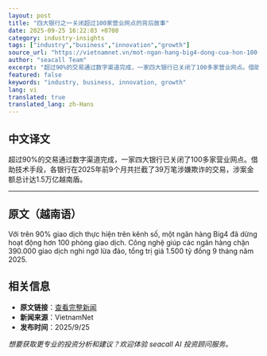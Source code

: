 ```yaml
---
layout: post
title: "四大银行之一关闭超过100家营业网点的背后故事"
date: 2025-09-25 16:22:03 +0700
category: industry-insights
tags: ["industry","business","innovation","growth"]
source_url: "https://vietnamnet.vn/mot-ngan-hang-big4-dong-cua-hon-100-phong-giao-dich-2446101.html"
author: "seacall Team"
excerpt: "超过90%的交易通过数字渠道完成，一家四大银行已关闭了100多家营业网点。借助技术手段，各银行在2025年前9个月共拦截了39万笔涉嫌欺诈的交易，涉案金额总计达1.5万亿越南盾。..."
featured: false
keywords: "industry, business, innovation, growth"
lang: vi
translated: true
translated_lang: zh-Hans
---
```


## 中文译文

超过90%的交易通过数字渠道完成，一家四大银行已关闭了100多家营业网点。借助技术手段，各银行在2025年前9个月共拦截了39万笔涉嫌欺诈的交易，涉案金额总计达1.5万亿越南盾。

---

## 原文（越南语）

Với trên 90% giao dịch thực hiện trên kênh số, một ngân hàng Big4 đã dừng hoạt động hơn 100 phòng giao dịch. Công nghệ giúp các ngân hàng chặn 390.000 giao dịch nghi ngờ lừa đảo, tổng trị giá 1.500 tỷ đồng 9 tháng năm 2025.

## 相关信息

- **原文链接**：[查看完整新闻](https://vietnamnet.vn/mot-ngan-hang-big4-dong-cua-hon-100-phong-giao-dich-2446101.html)
- **新闻来源**：VietnamNet
- **发布时间**：2025/9/25

*想要获取更专业的投资分析和建议？欢迎体验 seacall AI 投资顾问服务。*